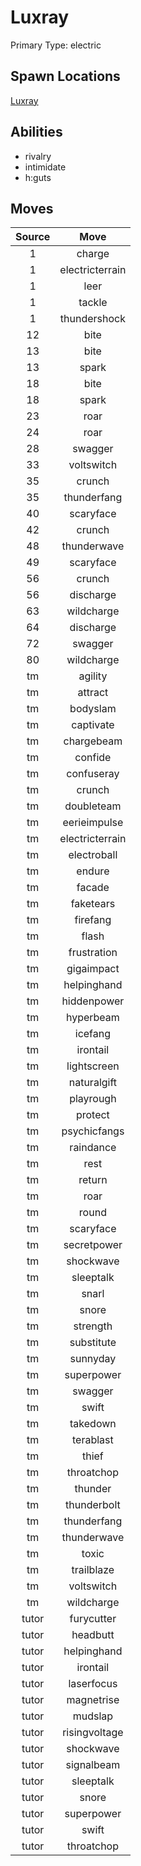 # Luxray  
Primary Type: electric  
  
## Spawn Locations  
[Luxray](/data/spawn_presets/luxray.md)  
  
## Abilities  
  * rivalry
  * intimidate
  * h:guts
  
  
## Moves  
  
| Source | Move |  
|:---:|:---:|  
| 1 | charge |  
| 1 | electricterrain |  
| 1 | leer |  
| 1 | tackle |  
| 1 | thundershock |  
| 12 | bite |  
| 13 | bite |  
| 13 | spark |  
| 18 | bite |  
| 18 | spark |  
| 23 | roar |  
| 24 | roar |  
| 28 | swagger |  
| 33 | voltswitch |  
| 35 | crunch |  
| 35 | thunderfang |  
| 40 | scaryface |  
| 42 | crunch |  
| 48 | thunderwave |  
| 49 | scaryface |  
| 56 | crunch |  
| 56 | discharge |  
| 63 | wildcharge |  
| 64 | discharge |  
| 72 | swagger |  
| 80 | wildcharge |  
| tm | agility |  
| tm | attract |  
| tm | bodyslam |  
| tm | captivate |  
| tm | chargebeam |  
| tm | confide |  
| tm | confuseray |  
| tm | crunch |  
| tm | doubleteam |  
| tm | eerieimpulse |  
| tm | electricterrain |  
| tm | electroball |  
| tm | endure |  
| tm | facade |  
| tm | faketears |  
| tm | firefang |  
| tm | flash |  
| tm | frustration |  
| tm | gigaimpact |  
| tm | helpinghand |  
| tm | hiddenpower |  
| tm | hyperbeam |  
| tm | icefang |  
| tm | irontail |  
| tm | lightscreen |  
| tm | naturalgift |  
| tm | playrough |  
| tm | protect |  
| tm | psychicfangs |  
| tm | raindance |  
| tm | rest |  
| tm | return |  
| tm | roar |  
| tm | round |  
| tm | scaryface |  
| tm | secretpower |  
| tm | shockwave |  
| tm | sleeptalk |  
| tm | snarl |  
| tm | snore |  
| tm | strength |  
| tm | substitute |  
| tm | sunnyday |  
| tm | superpower |  
| tm | swagger |  
| tm | swift |  
| tm | takedown |  
| tm | terablast |  
| tm | thief |  
| tm | throatchop |  
| tm | thunder |  
| tm | thunderbolt |  
| tm | thunderfang |  
| tm | thunderwave |  
| tm | toxic |  
| tm | trailblaze |  
| tm | voltswitch |  
| tm | wildcharge |  
| tutor | furycutter |  
| tutor | headbutt |  
| tutor | helpinghand |  
| tutor | irontail |  
| tutor | laserfocus |  
| tutor | magnetrise |  
| tutor | mudslap |  
| tutor | risingvoltage |  
| tutor | shockwave |  
| tutor | signalbeam |  
| tutor | sleeptalk |  
| tutor | snore |  
| tutor | superpower |  
| tutor | swift |  
| tutor | throatchop |  
  
